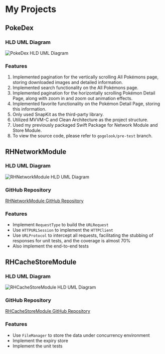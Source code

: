 # My Projects

## PokeDex

### HLD UML Diagram
![PokeDex HLD UML Diagram](https://drive.google.com/uc?id=1rj64vxYIehiInN44wptd7_VTRQUSObk5)

### Features
1. Implemented pagination for the vertically scrolling All Pokémons page, storing downloaded images and detailed information.
2. Implemented search functionality on the All Pokémons page.
3. Implemented pagination for the horizontally scrolling Pokémon Detail Page, along with zoom in and zoom out animation effects.
4. Implemented favorite functionality on the Pokémon Detail Page, storing this information.
5. Only used SnapKit as the third-party library.
6. Utilized MVVM-C and Clean Architecture as the project structure.
7. Used my previously packaged Swift Package for Network Module and Store Module.
8. To view the source code, please refer to `gogolook/pre-test` branch.

## RHNetworkModule

### HLD UML Diagram
![RHNetworkModule HLD UML Diagram](https://drive.google.com/uc?id=1XZIxtJpFj8Nz6CUw0lM_iOyMoprn3QmU)

### GitHub Repository
[RHNetworkModule GitHub Repository](https://github.com/HsinChungHan/RHNetwork)

### Features
- Implement `RequestType` to build the `URLRequest`
- Use `HTTPURLSession` to implement the `HTTPClient`
- Use `URLProtocol` to intercept all requests, facilitating the stubbing of responses for unit tests, and the coverage is almost 70%
- Also implement the end-to-end tests

## RHCacheStoreModule

### HLD UML Diagram
![RHCacheStoreModule HLD UML Diagram](https://drive.google.com/uc?id=1NaNG4Wfvdl3L-_dPzuK7_0radgprjxYG)

### GitHub Repository
[RHCacheStoreModule GitHub Repository](https://github.com/HsinChungHan/RHCacheStore)

### Features
- Use `FileManager` to store the data under concurrency environment
- Implement the expiry store
- Implement the unit tests
